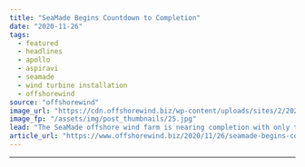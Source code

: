 ```yaml
---
title: "SeaMade Begins Countdown to Completion"
date: "2020-11-26"
tags: 
  - featured
  - headlines
  - apollo
  - aspiravi
  - seamade
  - wind turbine installation
  - offshorewind
source: "offshorewind"
image_url: "https://cdn.offshorewind.biz/wp-content/uploads/sites/2/2020/11/26140408/SeaMade_Aspiravi.jpg"
image_fp: "/assets/img/post_thumbnails/25.jpg"
lead: "The SeaMade offshore wind farm is nearing completion with only three wind turbines left"
article_url: "https://www.offshorewind.biz/2020/11/26/seamade-begins-countdown-to-completion/"
---
```


---
